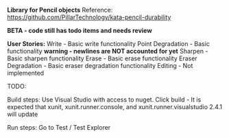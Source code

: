 ﻿**Library for Pencil objects**
Reference: https://github.com/PillarTechnology/kata-pencil-durability


**BETA - code still has todo items and needs review**

**User Stories:**
Write - Basic write functionality
Point Degradation - Basic functionality **warning - newlines are NOT accounted for yet**
Sharpen - Basic sharpen functionality
Erase - Basic erase functionality
Eraser Degradation - Basic eraser degradation functionality
Editing - Not implemented

TODO:

Build steps:
Use Visual Studio with access to nuget.
Click build - It is expected that xunit, xunit.runner.console, and xunit.runner.visualstudio 2.4.1 will update


Run steps:
Go to Test / Test Explorer